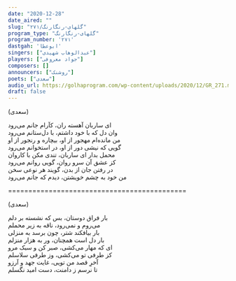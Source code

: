 ```yaml
---
date: "2020-12-28"
date_aired: ""
slug: "گلهای-رنگارنگ/۲۷۱"
program_type: "گلهای-رنگارنگ"
program_number: '۲۷۱'
dastgah: 'ابوعطا'
singers: ["عبدالوهاب شهیدی"]
players: ["جواد معروفی"]
composers: []
announcers: ["روشنک"]
poets: ["سعدی"]
audio_url: https://golhaprogram.com/wp-content/uploads/2020/12/GR_271.mp3
draft: false
---
```


(سعدی)  

ای ساربان آهسته ران، کآرام جانم می‌رود  
وان دل که با خود داشتم، با دل‌ستانم می‌رود  
من مانده‌ام مهجور از او، بیچاره و رنجور از او  
گویی که نیشی دور از او، در استخوانم می‌رود  
محمل بدار ای ساربان، تندی مکن با کاروان  
کز عشق آن سرو روان، گویی روانم می‌رود  
در رفتن جان از بدن، گویند هر نوعی سخن  
من خود به چشم خویشتن، دیدم که جانم می‌رود  

============================================  

(سعدی)  

بار فراق دوستان، بس که نشسته بر دلم  
می‌روم و نمی‌رود، ناقه به زیر محملم  
بار بیافکند شتر، چون برسد به منزلی  
بار دل است همچنان، ور به هزار منزلم  
ای که مهار می‌کشی، صبر کن و سبک مرو  
کز طرفی تو می‌کشی، وز طرفی سلاسلم  
آخرِ قصد من تویی، غایت جهد و آرزو  
تا نرسم ز دامنت، دست امید نگسلم  
